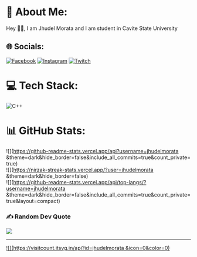 # 💫 About Me:
Hey 👋🏿, I am Jhudel Morata and I am student in Cavite State University


## 🌐 Socials:
[![Facebook](https://img.shields.io/badge/Facebook-%231877F2.svg?logo=Facebook&logoColor=white)](https://facebook.com/https://www.facebook.com/share/192dwRcVKw/) [![Instagram](https://img.shields.io/badge/Instagram-%23E4405F.svg?logo=Instagram&logoColor=white)](https://instagram.com/https://www.instagram.com/deeelllicious?igsh=djV3aTE1Y2M5d29q) [![Twitch](https://img.shields.io/badge/Twitch-%239146FF.svg?logo=Twitch&logoColor=white)](https://twitch.tv/jamers31 ) 

# 💻 Tech Stack:
![C++](https://img.shields.io/badge/c++-%2300599C.svg?style=for-the-badge&logo=c%2B%2B&logoColor=white)
# 📊 GitHub Stats:
![](https://github-readme-stats.vercel.app/api?username=jhudelmorata &theme=dark&hide_border=false&include_all_commits=true&count_private=true)<br/>
![](https://nirzak-streak-stats.vercel.app/?user=jhudelmorata &theme=dark&hide_border=false)<br/>
![](https://github-readme-stats.vercel.app/api/top-langs/?username=jhudelmorata &theme=dark&hide_border=false&include_all_commits=true&count_private=true&layout=compact)

### ✍️ Random Dev Quote
![](https://quotes-github-readme.vercel.app/api?type=horizontal&theme=radical)

---
[![](https://visitcount.itsvg.in/api?id=jhudelmorata &icon=0&color=0)](https://visitcount.itsvg.in)

<!-- Proudly created with GPRM ( https://gprm.itsvg.in ) -->
